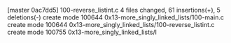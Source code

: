 [master 0ac7dd5] 100-reverse_listint.c
 4 files changed, 61 insertions(+), 5 deletions(-)
 create mode 100644 0x13-more_singly_linked_lists/100-main.c
 create mode 100644 0x13-more_singly_linked_lists/100-reverse_listint.c
 create mode 100755 0x13-more_singly_linked_lists/l
